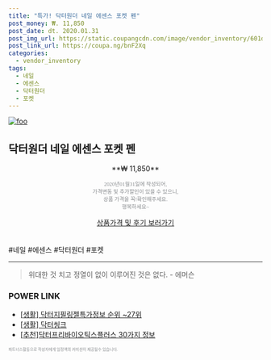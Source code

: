 ```yaml
--- 
title: "특가! 닥터원더 네일 에센스 포켓 펜" 
post_money: ₩. 11,850 
post_date: dt. 2020.01.31 
post_img_url: https://static.coupangcdn.com/image/vendor_inventory/601d/e2d5ac62a14f82c8c06d25fcfb68e7ecdd169eb08ce3a1e122a1db4b0b87.jpg 
post_link_url: https://coupa.ng/bnF2Xq 
categories: 
  - vendor_inventory 
tags: 
  - 네일 
  - 에센스 
  - 닥터원더 
  - 포켓 
--- 
```

[![foo](https://static.coupangcdn.com/image/vendor_inventory/601d/e2d5ac62a14f82c8c06d25fcfb68e7ecdd169eb08ce3a1e122a1db4b0b87.jpg)](https://coupa.ng/bnF2Xq) 

## 닥터원더 네일 에센스 포켓 펜 
<p style="text-align: center;">**₩ 11,850**</p> 
<p style="text-align: center;"><span style="color: #898c8f; font-family: Georgia,Times,serif; font-size: 0.75em;">2020년01월31일에 작성되어, <br>가격변동 및 추가할인이 있을 수 있으니,<br> 상품 가격을 꼭!확인해주세요.<br>행복하세요~</span> 
</p>	 
<div markdown="0" style="text-align: center;"><a href="https://coupa.ng/bnF2Xq" class="btn btn--success">상품가격 및 후기 보러가기</a></div> 
<br><br> 
  #네일 #에센스 #닥터원더 #포켓 
<hr> 

> 위대한 것 치고 정열이 없이 이루어진 것은 없다. - 에머슨 


### POWER LINK

* <a href="https://blog.naver.com/sakai111/221774887414" target="_blank"> [생활] 닥터지필링젤특가정보 순위 ~27위</a>
* <a href="https://blog.naver.com/fasyy4321/221759256261" target="_blank"> [생활] 닥터씽크  </a>
* <a href="https://blog.naver.com/fasyy4321/221786801126" target="_blank">[추천]닥터프리바이오틱스플러스 30가지 정보</a>

<span style="color: #898c8f; font-family: Georgia,Times,serif; font-size: 0.55em;">파트너스활동으로 작성자에게 일정액의 커미션이 제공될수 있습니다.</span> 
